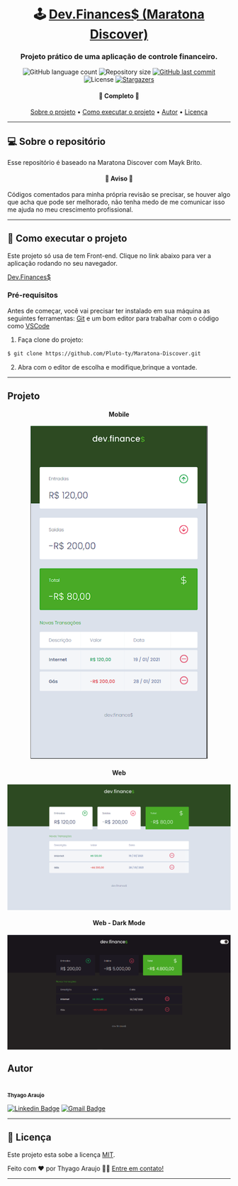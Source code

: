 <h1 align="center">
     🕹️ <a href="#" alt="Dev.Finances$ (Maratona Discover)"> Dev.Finances$ (Maratona Discover) </a>
</h1>

<h3 align="center">
   Projeto prático de uma aplicação de controle financeiro.
</h3>

<p align="center">
  <img alt="GitHub language count" src="https://img.shields.io/github/languages/count/Pluto-ty/Maratona-Discover?style=flat-square">

  <img alt="Repository size" src="https://img.shields.io/github/repo-size/Pluto-ty/Maratona-Discover">
  
  <a href="https://github.com/Pluto-ty/README/commits/master">
    <img alt="GitHub last commit" src="https://img.shields.io/github/last-commit/Pluto-ty/Maratona-Discover">
  </a>
    
   <img alt="License" src="https://img.shields.io/badge/license-MIT-brightgreen">
   <a href="https://github.com/Pluto-ty/Maratona-Discover/stargazers">
    <img alt="Stargazers" src="https://img.shields.io/github/stars/Pluto-ty/Maratona-Discover?style=social">
  </a>
  
 
</p>

<h4 align="center">
	🎉  Completo 🎉
</h4>

<p align="center">
 <a href="#---sobre-o-repositório-">Sobre o projeto</a> •
 <a href="#--como-executar-o-projeto-">Como executar o projeto</a> •
 <a href="#-autor">Autor</a> • 
 <a href="#user-content--licença">Licença</a>
</p>

---

<h2 id="---sobre-o-repositório-"> 💻  Sobre o repositório </h2>

Esse repositório é baseado na Maratona Discover com Mayk Brito.

<h4 align="center">🚧 Aviso 🚧</h4>

<p>
Códigos comentados para minha própria revisão se precisar, se houver algo que acha que pode ser melhorado, não tenha medo de me comunicar isso me ajuda no meu crescimento profissional.
</p>

---

<h2 id="--como-executar-o-projeto-"> 🚀 Como executar o projeto </h2>

Este projeto só usa de tem Front-end. Clique no link abaixo para ver a aplicação rodando no seu navegador.

<a href="https://pluto-ty.github.io/Maratona-Discover/" target="_blank" > Dev.Finances$</a> 

### Pré-requisitos

Antes de começar, você vai precisar ter instalado em sua máquina as seguintes ferramentas:
[Git](https://git-scm.com) e um bom editor para trabalhar com o código como [VSCode](https://code.visualstudio.com/)

1. Faça clone do projeto:

```bash
$ git clone https://github.com/Pluto-ty/Maratona-Discover.git

```

2. Abra com o editor de escolha e modifique,brinque a vontade.

---

<h2> Projeto </h2>

<h4 align="center"> Mobile </h4>
  <p align="center";>
   <img alt="Header/Main" title="Header/Main" src="./assets/mobile.png" width="400px">
  </p>

<h4 align="center"> Web </h4>
<p align="center" style="display: flex; align-items: flex-start; justify-content: center;">
  <img alt="NextLevelWeek" title="#NextLevelWeek" src="./assets/web.png" width="900px">
</p>

<h4 align="center"> Web - Dark Mode </h4>
<p align="center" style="display: flex; align-items: flex-start; justify-content: center;">
  <img alt="NextLevelWeek" title="#NextLevelWeek" src="./assets/web-dm.png" width="900px">
</p>

<h2 id="-autor">Autor</h2>

<a href="https://github.com/Pluto-ty">
 <img style="border-radius: 50%;" src="https://avatars.githubusercontent.com/u/51569984" width="100px;" alt=""/>
 <br />
 <sub><b>Thyago Araujo</b></sub></a> </a>
 <br />

[![Linkedin Badge](https://img.shields.io/badge/-ThyagoAraujo-blue?style=flat-square&logo=Linkedin&logoColor=white&link=https://www.linkedin.com/in/thyago-araujo-m/)](https://www.linkedin.com/in/thyago-araujo-m/)
[![Gmail Badge](https://img.shields.io/badge/-thyagoaraujomotta@gmail.com-c14438?style=flat-square&logo=Gmail&logoColor=white&link=mailto:thyagoaraujomotta@gmail.com)](mailto:thyagoaraujomotta@gmail.com)

---

<h2 id="user-content--licença"> 📝 Licença </h2>

Este projeto esta sobe a licença [MIT](./LICENSE.md).

Feito com ❤️ por Thyago Araujo 👋🏽 [Entre em contato!](https://www.linkedin.com/in/thyago-araujo-m/)

---
